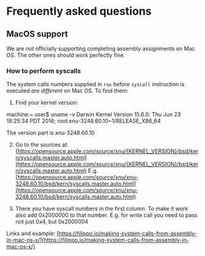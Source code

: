 # Frequently asked questions


## MacOS support

We are _not_ officially supporting completing assembly assignments on Mac OS. The
other ones should work perfectly fine.

### How to perform syscalls 

The system calls numbers supplied in `rax` before `syscall` instruction is executed _are different_ on Mac OS. To find them:

1. Find your kernel version:

machine:~ user$ uname -v
Darwin Kernel Version 15.6.0: Thu Jun 23 18:25:34 PDT 2016; root:xnu-3248.60.10~1/RELEASE_X86_64

The version part is xnu-3248.60.10 

2. Go to the sources at: [https://opensource.apple.com/source/xnu/{KERNEL_VERSION}/bsd/kern/syscalls.master.auto.html](https://opensource.apple.com/source/xnu/{KERNEL_VERSION}/bsd/kern/syscalls.master.auto.html) E.g.
[https://opensource.apple.com/source/xnu/xnu-3248.60.10/bsd/kern/syscalls.master.auto.html](https://opensource.apple.com/source/xnu/xnu-3248.60.10/bsd/kern/syscalls.master.auto.html)

3. There you have syscall numbers in the first column. To make it work also add 0x2000000 to that number. E.g. for write call you need to pass not just 0x4, but 0x2000004

Links and example: [https://filippo.io/making-system-calls-from-assembly-in-mac-os-x/](https://filippo.io/making-system-calls-from-assembly-in-mac-os-x/)



